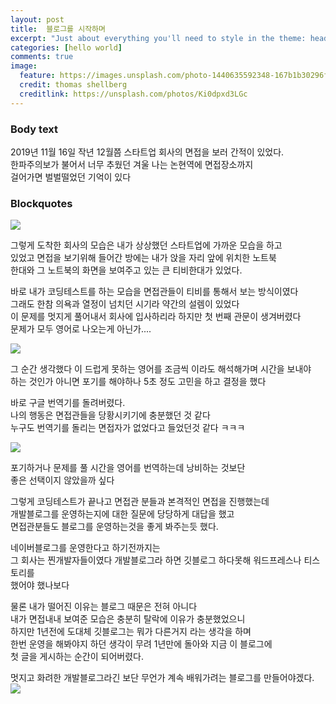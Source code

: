 ```yaml
---
layout: post
title:  블로그를 시작하며
excerpt: "Just about everything you'll need to style in the theme: headings, paragraphs, blockquotes, tables, code blocks, and more."
categories: [hello world]
comments: true
image:
  feature: https://images.unsplash.com/photo-1440635592348-167b1b30296f?crop=entropy&dpr=2&fit=crop&fm=jpg&h=475&ixjsv=2.1.0&ixlib=rb-0.3.5&q=50&w=1250
  credit: thomas shellberg
  creditlink: https://unsplash.com/photos/Ki0dpxd3LGc
---
```


### Body text
2019년 11월 16일 
 작년 12월쯤 스타트업 회사의 면접을 보러 간적이 있었다.  
 한파주의보가 불어서 너무 추웠던 겨울 나는 논현역에 면접장소까지  
 걸어가면 벌벌떨었던 기억이 있다  

 
### Blockquotes

 
 ![](http://jjalbox.com/jjalbang/jbox1R8.jpg)  
 
 
 그렇게 도착한 회사의 모습은 내가 상상했던 스타트업에 가까운 모습을 하고  
 있었고 면접을 보기위해 들어간 방에는 내가 앉을 자리 앞에 위치한 노트북  
 한대와 그 노트북의 화면을 보여주고 있는 큰 티비한대가 있었다.  
 
 바로 내가 코딩테스트를 하는 모습을 면접관들이 티비를 통해서 보는 방식이였다  
 그래도 한참 의욕과 열정이 넘치던 시기라 약간의 설렘이 있었다   
 이 문제를 멋지게 풀어내서 회사에 입사하리라 하지만 첫 번째 관문이 생겨버렸다  
 문제가 모두 영어로 나오는게 아닌가....   
 
 
 ![](https://postfiles.pstatic.net/MjAxNzAzMDJfNCAg/MDAxNDg4NDM4MjYxODE1.IAlT_bAyQS5RmHXyVtR5U2_QeA1ld-arh7qdKKll3LYg.eSXX07Q_z-sudvIpuRI9GuT2EYUqnKbStADn3OXp_x0g.GIF.clue5/%ED%99%A9%EB%8B%B9%EC%A7%A4_%EB%8B%B9%ED%99%A9%EC%A7%A4_%EC%96%B4%EC%9D%B4%EC%97%86%EC%9D%8C_%EC%A7%A4%EB%B0%A9_%EC%A7%A4%EB%B0%A9%EB%B6%80%EC%9E%90_%ED%81%B4%EB%A3%B0%EB%A3%A8_12123-4.gif?type=w2)
 

 그 순간 생각했다 이 드럽게 못하는 영어를 조금씩 이라도 해석해가며 시간을 보내야  
 하는 것인가 아니면 포기를 해야하나 5초 정도 고민을 하고 결정을 했다  
  
 바로 구글 번역기를 돌려버렸다.  
 나의 행동은 면접관들을 당황시키기에 충분했던 것 같다  
 누구도 번역기를 돌리는 면접자가 없었다고 들었던것 같다 ㅋㅋㅋ  
 
  ![](https://postfiles.pstatic.net/MjAxNzAzMDJfMTcx/MDAxNDg4NDM4MjYyMTQ5.WdXVmzfNjZr-lnLgry3jMONv1741OVfyd7u-zclscQEg._MPUTmzPZ9U4BOEc-uucatk6zzp9mgQ-NHasJ3dpNDYg.GIF.clue5/%ED%99%A9%EB%8B%B9%EC%A7%A4_%EB%8B%B9%ED%99%A9%EC%A7%A4_%EC%96%B4%EC%9D%B4%EC%97%86%EC%9D%8C_%EC%A7%A4%EB%B0%A9_%EC%A7%A4%EB%B0%A9%EB%B6%80%EC%9E%90_%ED%81%B4%EB%A3%B0%EB%A3%A8_12123-5.gif?type=w2)
   
 포기하거나 문제를 풀 시간을 영어를 번역하는데 낭비하는 것보단  
 좋은 선택이지 않았을까 싶다  
  
 그렇게 코딩테스트가 끝나고 면접관 분들과 본격적인 면접을 진행했는데  
 개발블로그를 운영하는지에 대한 질문에 당당하게 대답을 했고  
 면접관분들도 블로그를 운영하는것을 좋게 봐주는듯 했다.  
 
 네이버블로그를 운영한다고 하기전까지는   
 그 회사는 찐개발자들이였다 개발블로그라 하면 깃블로그 하다못해 워드프레스나 티스토리를  
 했어야 했나보다   
 
 물론 내가 떨어진 이유는 블로그 때문은 전혀 아니다   
 내가 면접내내 보여준 모습은 충분히 탈락에 이유가 충분했었으니  
 하지만 1년전에 도대체 깃블로그는 뭐가 다른거지 라는 생각을 하며  
 한번 운영을 해봐야지 하던 생각이 무려 1년만에 돌아와 지금 이 블로그에  
 첫 글을 게시하는 순간이 되어버렸다.  
 
 멋지고 화려한 개발블로그라긴 보단 무언가 계속 배워가려는 블로그를 만들어야겠다.  
 ![](https://postfiles.pstatic.net/MjAxNzAzMDJfNDgg/MDAxNDg4NDM4MjYyNjk5.oA0ACuhdTBErTf1pAnxyhmQHMuVbnETLu1UP7Wbm9B8g.DryztYk3agf164w7dV0nz1hR2ifSMSW61HwrYCscyqQg.GIF.clue5/%ED%99%A9%EB%8B%B9%EC%A7%A4_%EB%8B%B9%ED%99%A9%EC%A7%A4_%EC%96%B4%EC%9D%B4%EC%97%86%EC%9D%8C_%EC%A7%A4%EB%B0%A9_%EC%A7%A4%EB%B0%A9%EB%B6%80%EC%9E%90_%ED%81%B4%EB%A3%B0%EB%A3%A8_12123-6.gif?type=w2)
